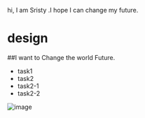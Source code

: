 hi, I am Sristy .I hope I can change my future. 

# design
##I want to Change the world Future. 
* task1
* task2
 * task2-1
 * task2-2
   
![image](https://github.com/ChowdhurySristy/design/assets/126653806/d0151671-7ab6-439a-8a63-f52b21134d9b)




